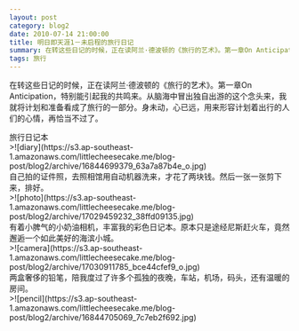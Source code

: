 ```yaml
---
layout: post
category: blog2
date: 2010-07-14 21:00:00
title: 明日即天涯1－未启程的旅行日记
summary: 在转这些日记的时候，正在读阿兰·德波顿的《旅行的艺术》。第一章On Anticipation，特别能引起我的共鸣来。从脑海中冒出独自出游的这个念头来，我就将计划和准备看成了旅行的一部分。身未动，心已远，用来形容计划着出行的人们的心情，再恰当不过了。
tags: 旅行
---
```


在转这些日记的时候，正在读阿兰·德波顿的《旅行的艺术》。第一章On Anticipation，特别能引起我的共鸣来。从脑海中冒出独自出游的这个念头来，我就将计划和准备看成了旅行的一部分。身未动，心已远，用来形容计划着出行的人们的心情，再恰当不过了。

<figcaption>
旅行日记本
</figcaption>
>![diary](https://s3.ap-southeast-1.amazonaws.com/littlecheesecake.me/blog-post/blog2/archive/16844699379_63a7a87b4e_o.jpg)

<figcaption>
自己拍的证件照，去照相馆用自动机器洗来，才花了两块钱。然后一张一张剪下来，排好。
</figcaption>
>![photo](https://s3.ap-southeast-1.amazonaws.com/littlecheesecake.me/blog-post/blog2/archive/17029459232_38ffd09135.jpg)

<figcaption>
有着小脾气的小奶油相机，丰富我的彩色日记本。原本只是途经尼斯赶火车，竟然邂逅一个如此美好的海滨小城。
</figcaption>
>![camera](https://s3.ap-southeast-1.amazonaws.com/littlecheesecake.me/blog-post/blog2/archive/17030911785_bce44cfef9_o.jpg)

<figcaption>
两盒奢侈的铅笔，陪我度过了许多个孤独的夜晚，车站，机场，码头，还有温暖的房间。
</figcaption>
>![pencil](https://s3.ap-southeast-1.amazonaws.com/littlecheesecake.me/blog-post/blog2/archive/16844705069_7c7eb2f692.jpg)



